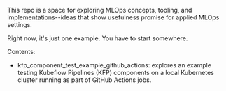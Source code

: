 This repo is a space for exploring MLOps concepts, tooling, and implementations--ideas that show usefulness promise for applied MLOps settings.

Right now, it's just one example. You have to start somewhere.

Contents:
- kfp_component_test_example_github_actions: explores an example testing Kubeflow Pipelines (KFP) components on a local Kubernetes cluster running as part of GitHub Actions jobs.